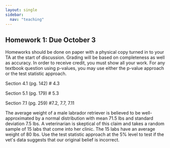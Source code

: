 ```yaml
---
layout: single
sidebar:
  nav: "teaching"
---
```


## Homework 1: Due October 3

Homeworks should be done on paper with a physical copy turned in to your TA at the start of discussion. Grading will be based on completeness as well as accuracy. In order to receive credit, you must show all your work. For any textbook question using p-values, you may use either the p-value approach or the test statistic approach. 

Section 4.1 (pg. 142) # 4.3

Section 5.1 (pg. 179) # 5.3

Section 7.1 (pg. 259) #7.2, 7.7, 7.11

The average weight of a male labrador retriever is believed to be well-approximated by a normal distribution with mean 71.5 lbs and standard deviation 7.5 lbs. A veterinarian is skeptical of this claim and takes a random sample of 15 labs that come into her clinic. The 15 labs have an average weight of 80 lbs. Use the test statistic approach at the 5% level to test if the vet's data suggests that our original belief is incorrect. 
